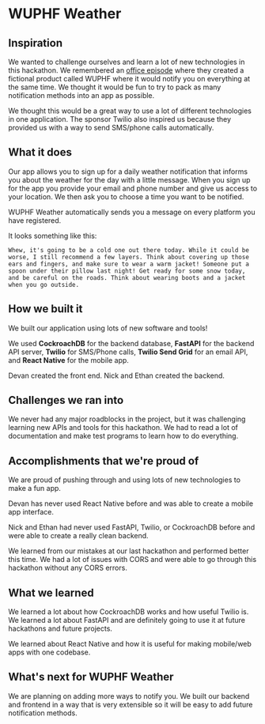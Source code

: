 # WUPHF Weather

## Inspiration
We wanted to challenge ourselves and learn a lot of new technologies in this hackathon. We remembered an [office episode](https://www.youtube.com/watch?v=OrVskziCc4w) where they created a fictional product called WUPHF where it would notify you on everything at the same time. We thought it would be fun to try to pack as many notification methods into an app as possible.

We thought this would be a great way to use a lot of different technologies in one application. The sponsor Twilio also inspired us because they provided us with a way to send SMS/phone calls automatically.

## What it does
Our app allows you to sign up for a daily weather notification that informs you about the weather for the day with a little message. When you sign up for the app you provide your email and phone number and give us access to your location. We then ask you to choose a time you want to be notified.

WUPHF Weather automatically sends you a message on every platform you have registered.

It looks something like this:
```
Whew, it's going to be a cold one out there today. While it could be worse, I still recommend a few layers. Think about covering up those ears and fingers, and make sure to wear a warm jacket! Someone put a spoon under their pillow last night! Get ready for some snow today, and be careful on the roads. Think about wearing boots and a jacket when you go outside.
```

## How we built it
We built our application using lots of new software and tools!

We used **CockroachDB** for the backend database, **FastAPI** for the backend API server, **Twilio** for SMS/Phone calls, **Twilio Send Grid** for an email API, and **React Native** for the mobile app.

Devan created the front end. Nick and Ethan created the backend.

## Challenges we ran into
We never had any major roadblocks in the project, but it was challenging learning new APIs and tools for this hackathon. We had to read a lot of documentation and make test programs to learn how to do everything.

## Accomplishments that we're proud of
We are proud of pushing through and using lots of new technologies to make a fun app.

Devan has never used React Native before and was able to create a mobile app interface.

Nick and Ethan had never used FastAPI, Twilio, or CockroachDB before and were able to create a really clean backend.

We learned from our mistakes at our last hackathon and performed better this time. We had a lot of issues with CORS and were able to go through this hackathon without any CORS errors.

## What we learned
We learned a lot about how CockroachDB works and how useful Twilio is. We learned a lot about FastAPI and are definitely going to use it at future hackathons and future projects.

We learned about React Native and how it is useful for making mobile/web apps with one codebase.

## What's next for WUPHF Weather
We are planning on adding more ways to notify you. We built our backend and frontend in a way that is very extensible so it will be easy to add future notification methods.
